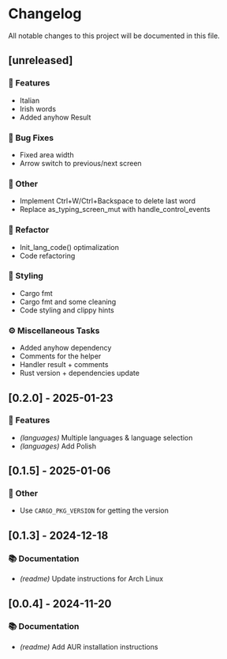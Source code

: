 # Changelog

All notable changes to this project will be documented in this file.

## [unreleased]

### 🚀 Features

- Italian
- Irish words
- Added anyhow Result

### 🐛 Bug Fixes

- Fixed area width
- Arrow switch to previous/next screen

### 💼 Other

- Implement Ctrl+W/Ctrl+Backspace to delete last word
- Replace as_typing_screen_mut with handle_control_events

### 🚜 Refactor

- Init_lang_code() optimalization
- Code refactoring

### 🎨 Styling

- Cargo fmt
- Cargo fmt and some cleaning
- Code styling and clippy hints

### ⚙️ Miscellaneous Tasks

- Added anyhow dependency
- Comments for the helper
- Handler result + comments
- Rust version + dependencies update

## [0.2.0] - 2025-01-23

### 🚀 Features

- *(languages)* Multiple languages & language selection
- *(languages)* Add Polish

## [0.1.5] - 2025-01-06

### 💼 Other

- Use `CARGO_PKG_VERSION` for getting the version

## [0.1.3] - 2024-12-18

### 📚 Documentation

- *(readme)* Update instructions for Arch Linux

## [0.0.4] - 2024-11-20

### 📚 Documentation

- *(readme)* Add AUR installation instructions

<!-- generated by git-cliff -->
